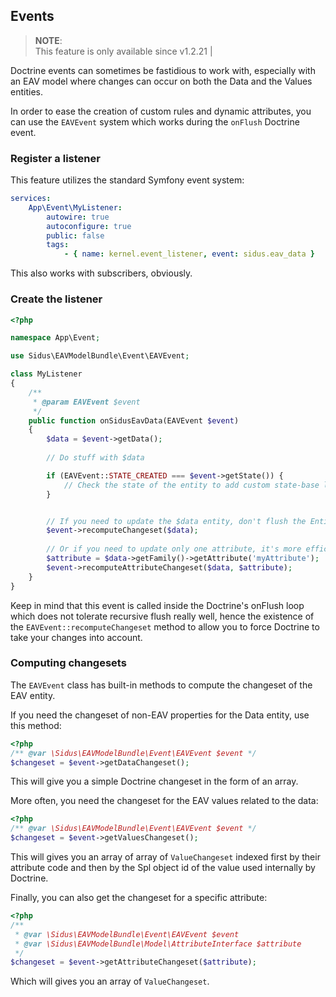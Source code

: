 ## Events

> **NOTE**:<br>
> This feature is only available since v1.2.21 |

Doctrine events can sometimes be fastidious to work with, especially with an EAV model where changes can occur on both
the Data and the Values entities.

In order to ease the creation of custom rules and dynamic attributes, you can use the ````EAVEvent```` system which
works during the ````onFlush```` Doctrine event.

### Register a listener

This feature utilizes the standard Symfony event system:

````yaml
services:
    App\Event\MyListener:
        autowire: true
        autoconfigure: true
        public: false
        tags:
            - { name: kernel.event_listener, event: sidus.eav_data }
````

This also works with subscribers, obviously.

### Create the listener

````php
<?php

namespace App\Event;

use Sidus\EAVModelBundle\Event\EAVEvent;

class MyListener
{
    /**
     * @param EAVEvent $event
     */
    public function onSidusEavData(EAVEvent $event)
    {
        $data = $event->getData();
        
        // Do stuff with $data

        if (EAVEvent::STATE_CREATED === $event->getState()) {
            // Check the state of the entity to add custom state-base logic
        }


        // If you need to update the $data entity, don't flush the EntityManager, use this method:
        $event->recomputeChangeset($data);
        
        // Or if you need to update only one attribute, it's more efficient to to this instead:
        $attribute = $data->getFamily()->getAttribute('myAttribute');
        $event->recomputeAttributeChangeset($data, $attribute);
    }
}
````

Keep in mind that this event is called inside the Doctrine's onFlush loop which does not tolerate recursive flush really
well, hence the existence of the ````EAVEvent::recomputeChangeset```` method to allow you to force Doctrine to take your
changes into account.

### Computing changesets

The ````EAVEvent```` class has built-in methods to compute the changeset of the EAV entity.

If you need the changeset of non-EAV properties for the Data entity, use this method:

````php
<?php
/** @var \Sidus\EAVModelBundle\Event\EAVEvent $event */
$changeset = $event->getDataChangeset();
````

This will give you a simple Doctrine changeset in the form of an array.

More often, you need the changeset for the EAV values related to the data:

````php
<?php
/** @var \Sidus\EAVModelBundle\Event\EAVEvent $event */
$changeset = $event->getValuesChangeset();
````

This will gives you an array of array of ````ValueChangeset```` indexed first by their attribute code and then by the
Spl object id of the value used internally by Doctrine.

Finally, you can also get the changeset for a specific attribute:

````php
<?php
/**
 * @var \Sidus\EAVModelBundle\Event\EAVEvent $event
 * @var \Sidus\EAVModelBundle\Model\AttributeInterface $attribute
 */
$changeset = $event->getAttributeChangeset($attribute);
````

Which will gives you an array of ````ValueChangeset````.
